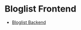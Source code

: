 # Bloglist Frontend

* [Bloglist Backend](https://github.com/exeiya/fullstackopen/tree/master/Osa%204/bloglist-backend)
